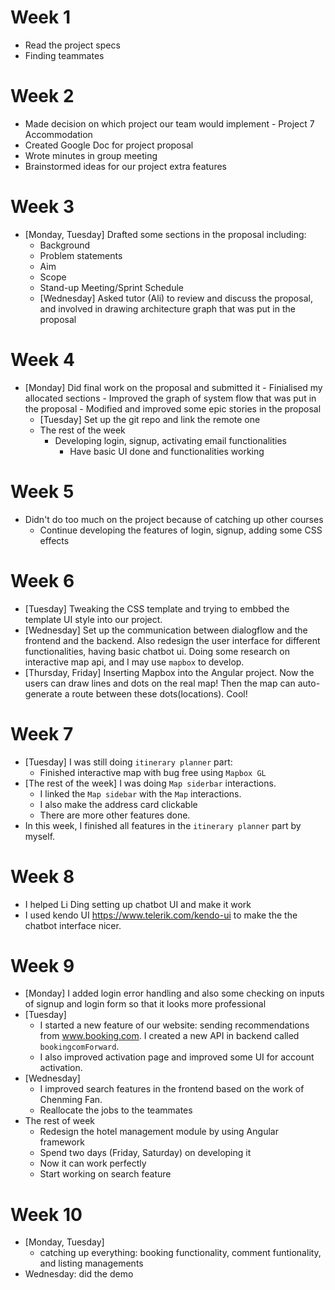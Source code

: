 # Week 1
  - Read the project specs
  - Finding teammates
# Week 2
  - Made decision on which project our team would implement - Project 7 Accommodation
  - Created Google Doc for project proposal
  - Wrote minutes in group meeting
  - Brainstormed ideas for our project extra features
# Week 3
  - [Monday, Tuesday] Drafted some sections in the proposal including:
    - Background
    - Problem statements
    - Aim
    - Scope
    - Stand-up Meeting/Sprint Schedule
    - [Wednesday] Asked tutor (Ali) to review and discuss the proposal, and involved in drawing architecture graph that was put in the proposal
# Week 4
- [Monday] Did final work on the proposal and submitted it
      - Finialised my allocated sections
      - Improved the graph of system flow that was put in the proposal 
      - Modified and improved some epic stories in the proposal
  - [Tuesday] Set up the git repo and link the remote one 
  - The rest of the week
      - Developing login, signup, activating email functionalities
        - Have basic UI done and functionalities working
# Week 5
- Didn't do too much on the project because of catching up other courses
    - Continue developing the features of login, signup, adding some CSS effects
# Week 6
 - [Tuesday] Tweaking the CSS template and trying to embbed the template UI style into our project.
 - [Wednesday] Set up the communication between dialogflow and the frontend and the backend. Also redesign the user interface for different functionalities, having basic chatbot ui. Doing some research on interactive map api, and I may use `mapbox` to develop.
- [Thursday, Friday] Inserting Mapbox into the Angular project. Now the users can draw lines and dots on the real map! Then the map can auto-generate a route between these dots(locations). Cool! 
# Week 7
- [Tuesday] I was still doing `itinerary planner` part:
    - Finished interactive map with bug free using `Mapbox GL`
- [The rest of the week] I was doing `Map siderbar` interactions.
    - I linked the `Map sidebar` with the `Map` interactions.
    - I also make the address card clickable
    - There are more other features done.
- In this week, I finished all features in the `itinerary planner` part by myself.
# Week 8
- I helped Li Ding setting up chatbot UI and make it work
- I used kendo UI https://www.telerik.com/kendo-ui to make the the chatbot interface nicer.
# Week 9
- [Monday] I added login error handling and also some checking on inputs of signup and login form so that it looks more professional
- [Tuesday] 
    - I started a new feature of our website: sending recommendations from www.booking.com. I created a new API in backend called `bookingcomForward`. 
    - I also improved activation page and improved some UI for account activation.
- [Wednesday]
    - I improved search features in the frontend based on the work of Chenming Fan.
    - Reallocate the jobs to the teammates
- The rest of week
    - Redesign the hotel management module by using Angular framework
    - Spend two days (Friday, Saturday) on developing it
    - Now it can work perfectly
    - Start working on search feature
# Week 10
- [Monday, Tuesday]
    - catching up everything: booking functionality, comment funtionality, and listing managements
- Wednesday: did the demo